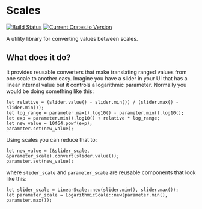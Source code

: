 # Scales

[![Build Status](https://api.travis-ci.com/bbmsoft/scales.svg?branch=develop)](https://travis-ci.com/github/bbmsoft/frost)
[![Current Crates.io Version](https://img.shields.io/crates/v/scales.svg)](https://crates.io/crates/scales)

A utility library for converting values between scales.

## What does it do?

It provides reusable converters that make translating ranged values from one scale to another easy. Imagine you have a slider in your UI that has a linear internal value but it controls a logarithmic parameter. Normally you would be doing something like this:

```
let relative = (slider.value() - slider.min()) / (slider.max() - slider.min());
let log_range = parameter.max().log10() - parameter.min().log10();
let exp = parameter.min().log10() + relative * log_range;
let new_value = 10f64.powf(exp);
parameter.set(new_value);
```

Using scales you can reduce that to:

```
let new_value = (&slider_scale, &parameter_scale).convert(slider.value());
parameter.set(new_value);
```

where `slider_scale` and `parameter_scale` are reusable components that look like this:

```
let slider_scale = LinearScale::new(slider.min(), slider.max());
let parameter_scale = LogarithmicScale::new(parameter.min(), parameter.max());
```
